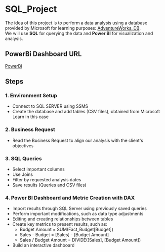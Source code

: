 # SQL_Project
The idea of this project is to perform a data analysis using a database provided by Microsoft for learning purposes: [AdventureWorks_DB](https://learn.microsoft.com/en-us/sql/samples/adventureworks-install-configure?view=sql-server-ver15&tabs=ssms).  
We will use **SQL** for querying the data and **Power BI** for visualization and analysis.

## PowerBi Dashboard URL
[PowerBi](https://app.powerbi.com/view?r=eyJrIjoiMTdkNjgzZGYtM2ZmYS00ZDI3LTgwZDMtNzMwNjVkMjRkYmRmIiwidCI6IjhhZWJkZGI2LTM0MTgtNDNhMS1hMjU1LWI5NjQxODZlY2M2NCIsImMiOjl9)


## Steps
### 1. Environment Setup
- Connect to SQL SERVER using SSMS
- Create the database and add tables (CSV files), obtained from Microsoft Learn in this case

### 2. Business Request
- Read the Business Request to align our analysis with the client's objectives

### 3. SQL Queries
- Select important columns
- Use Joins
- Filter by requested analysis dates
- Save results (Queries and CSV files)

### 4. Power BI Dashboard and Metric Creation with DAX
- Import results through SQL Server using previously saved queries
- Perform important modifications, such as data type adjustments
- Editing and creating relationships between tables
- Create key metrics to present results, such as:
  - Budget Amount = SUM(Fact_Budget[Budget])
  - Sales - Budget = [Sales] - [Budget Amount]
  - Sales / Budget Amount = DIVIDE([Sales], [Budget Amount])
- Build an interactive dashboard

